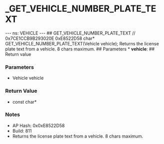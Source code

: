 # _GET_VEHICLE_NUMBER_PLATE_TEXT

--- ns: VEHICLE --- ## GET_VEHICLE_NUMBER_PLATE_TEXT  // 0x7CE1CCB9B293020E 0xE8522D58 char* GET_VEHICLE_NUMBER_PLATE_TEXT(Vehicle vehicle);  Returns the license plate text from a vehicle.  8 chars maximum.  ## Parameters * **vehicle**:  ## Return value

### Parameters
* Vehicle vehicle

### Return Value
* const char*

### Notes
* AP Hash: 0x0xE8522D58
* Build: 811
* Returns the license plate text from a vehicle. 8 chars maximum.

